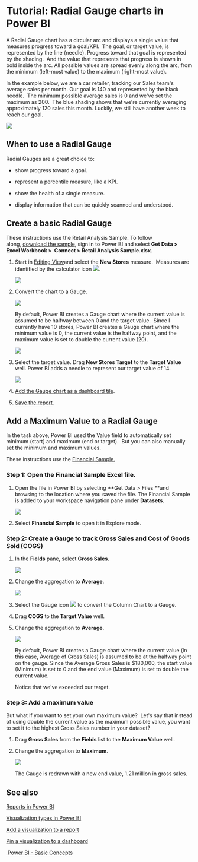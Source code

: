 ﻿<properties
   pageTitle="Tutorial: Radial Gauge charts in Power BI"
   description="Tutorial: Radial Gauge charts in Power BI"
   services="powerbi"
   documentationCenter=""
   authors="mihart"
   manager="mblythe"
   editor=""
   tags=""/>

<tags
   ms.service="powerbi"
   ms.devlang="NA"
   ms.topic="article"
   ms.tgt_pltfrm="NA"
   ms.workload="powerbi"
   ms.date="10/14/2015"
   ms.author="mihart"/>

# Tutorial: Radial Gauge charts in Power BI

A Radial Gauge chart has a circular arc and displays a single value that measures progress toward a goal/KPI.  The goal, or target value, is represented by the line (needle). Progress toward that goal is represented by the shading.  And the value that represents that progress is shown in bold inside the arc. All possible values are spread evenly along the arc, from the minimum (left-most value) to the maximum (right-most value).

In the example below, we are a car retailer, tracking our Sales team's average sales per month. Our goal is 140 and represented by the black needle.  The minimum possible average sales is 0 and we've set the maximum as 200.  The blue shading shows that we're currently averaging approximately 120 sales this month. Luckily, we still have another week to reach our goal.

![](media/powerbi-service-tutorial-radial-gauge-charts/gauge_m.PNG)

## When to use a Radial Gauge

Radial Gauges are a great choice to:

-   show progress toward a goal.

-   represent a percentile measure, like a KPI.

-   show the health of a single measure.

-   display information that can be quickly scanned and understood.

## Create a basic Radial Gauge

These instructions use the Retail Analysis Sample. To follow along, [download the sample](powerbi-sample-downloads.md), sign in to Power BI and select **Get Data \> Excel Workbook \>  Connect \> Retail Analysis Sample**.**xlsx**. 

1.  Start in [Editing View](powerbi-service-interact-with-a-report-in-editing-view.md)and select the **New Stores** measure.  Measures are identified by the calculator icon ![](media/powerbi-service-tutorial-radial-gauge-charts/measureIcon.png).

    ![](media/powerbi-service-tutorial-radial-gauge-charts/gauge_selectMeasure.png)

2.  Convert the chart to a Gauge.

    ![](media/powerbi-service-tutorial-radial-gauge-charts/selectGauge.png)

    By default, Power BI creates a Gauge chart where the current value is assumed to be halfway between 0 and the target value.  Since I currently have 10 stores, Power BI creates a Gauge chart where the minimum value is 0, the current value is the halfway point, and the maximum value is set to double the current value (20).

    ![](media/powerbi-service-tutorial-radial-gauge-charts/gauge_Default.png)

3.  Select the target value. Drag **New Stores Target** to the **Target Value** well. Power BI adds a needle to represent our target value of 14.

    ![](media/powerbi-service-tutorial-radial-gauge-charts/gaugeSetTargetValue.png)

4.  [Add the Gauge chart as a dashboard tile](powerbi-service-dashboard-tiles.md). 

5.  [Save the report](powerbi-service-save-a-report.md).

## Add a Maximum Value to a Radial Gauge

In the task above, Power BI used the Value field to automatically set minimum (start) and maximum (end or target).  But you can also manually set the minimum and maximum values.

These instructions use the [Financial Sample.](http://go.microsoft.com/fwlink/?LinkID=521962)

### Step 1: Open the Financial Sample Excel file.

1.  Open the file in Power BI by selecting **Get Data \> Files **and browsing to the location where you saved the file. The Financial Sample is added to your workspace navigation pane under **Datasets**.

    ![](media/powerbi-service-tutorial-radial-gauge-charts/FinancialSampleDataset.png)

2.  Select **Financial Sample** to open it in Explore mode.

### Step 2: Create a Gauge to track Gross Sales and Cost of Goods Sold (COGS)

1.  In the **Fields** pane, select **Gross Sales**.

    ![](media/powerbi-service-tutorial-radial-gauge-charts/GrossSalesValue.png)

2.  Change the aggregation to **Average**.

    ![](media/powerbi-service-tutorial-radial-gauge-charts/changeToAverage.png)

3.  Select the Gauge icon ![](media/powerbi-service-tutorial-radial-gauge-charts/gaugeIcon.png) to convert the Column Chart to a Gauge.

4.  Drag **COGS** to the **Target Value** well.

5.  Change the aggregation to **Average**.

    ![](media/powerbi-service-tutorial-radial-gauge-charts/GaugeInProgress.png)

    By default, Power BI creates a Gauge chart where the current value (in this case, Average of Gross Sales) is assumed to be at the halfway point on the gauge. Since the Average Gross Sales is $180,000, the start value (Minimum) is set to 0 and the end value (Maximum) is set to double the current value.

    Notice that we've exceeded our target.



### Step 3: Add a maximum value

But what if you want to set your own maximum value?  Let's say that instead of using double the current value as the maximum possible value, you want to set it to the highest Gross Sales number in your dataset? 

1.  Drag **Gross Sales** from the **Fields** list to the **Maximum Value** well.

2.  Change the aggregation to **Maximum**.

    ![](media/powerbi-service-tutorial-radial-gauge-charts/SetMaximum.png)

    The Gauge is redrawn with a new end value, 1.21 million in gross sales.

## See also

[Reports in Power BI](powerbi-service-reports.md)

[Visualization types in Power BI](powerbi-service-visualization-types-for-reports-and-q-and-a.md)

[Add a visualization to a report](https://powerbi.uservoice.com/knowledgebase/articles/441777)

[Pin a visualization to a dashboard](powerbi-service-pin-a-tile-to-a-dashboard-from-a-report.md)

[ Power BI - Basic Concepts](powerbi-service-basic-concepts.md)
